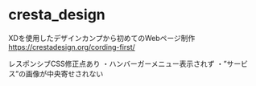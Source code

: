 # cresta_design

XDを使用したデザインカンプから初めてのWebページ制作
https://crestadesign.org/cording-first/

レスポンシブCSS修正点あり
・ハンバーガーメニュー表示されず
・”サービス”の画像が中央寄せされない
